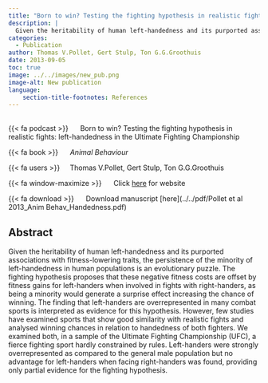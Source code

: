 ```yaml
---
title: "Born to win? Testing the fighting hypothesis in realistic fights: left-handedness in the Ultimate Fighting Championship"
description: |
  Given the heritability of human left-handedness and its purported associations with fitness-lowering traits, the persistence of the minority of left-handedness in human populations is an evolutionary puzzle. The fighting hypothesis proposes that these negative fitness costs are offset by fitness gains for left-handers when involved in fights with right-handers, as being a minority would generate a surprise effect increasing the chance of winning. The finding that left-handers are overrepresented in many combat sports is interpreted as evidence for this hypothesis. However, few studies have examined sports that show good similarity with realistic fights and analysed winning chances in relation to handedness of both fighters. We examined both, in a sample of the Ultimate Fighting Championship (UFC), a fierce fighting sport hardly constrained by rules. Left-handers were strongly overrepresented as compared to the general male population but no advantage for left-handers when facing right-handers was found, providing only partial evidence for the fighting hypothesis. 
categories:
  - Publication
author: Thomas V.Pollet, Gert Stulp, Ton G.G.Groothuis
date: 2013-09-05
toc: true
image: ../../images/new_pub.png
image-alt: New publication
language: 
    section-title-footnotes: References
---
```



<br>
{{< fa podcast >}} &nbsp;&nbsp;&nbsp;&nbsp; Born to win? Testing the fighting hypothesis in realistic fights: left-handedness in the Ultimate Fighting Championship

{{< fa book >}} &nbsp;&nbsp;&nbsp;&nbsp; *Animal Behaviour*

{{< fa users >}} &nbsp;&nbsp;&nbsp; Thomas V.Pollet, Gert Stulp, Ton G.G.Groothuis

{{< fa window-maximize >}} &nbsp;&nbsp;&nbsp;&nbsp; Click [here](https://www.sciencedirect.com/science/article/pii/S0003347213003485) for website

{{< fa download >}} &nbsp;&nbsp;&nbsp;&nbsp; Download manuscript [here](../../pdf/Pollet et al 2013_Anim Behav_Handedness.pdf)

## Abstract

Given the heritability of human left-handedness and its purported associations with fitness-lowering traits, the persistence of the minority of left-handedness in human populations is an evolutionary puzzle. The fighting hypothesis proposes that these negative fitness costs are offset by fitness gains for left-handers when involved in fights with right-handers, as being a minority would generate a surprise effect increasing the chance of winning. The finding that left-handers are overrepresented in many combat sports is interpreted as evidence for this hypothesis. However, few studies have examined sports that show good similarity with realistic fights and analysed winning chances in relation to handedness of both fighters. We examined both, in a sample of the Ultimate Fighting Championship (UFC), a fierce fighting sport hardly constrained by rules. Left-handers were strongly overrepresented as compared to the general male population but no advantage for left-handers when facing right-handers was found, providing only partial evidence for the fighting hypothesis.
